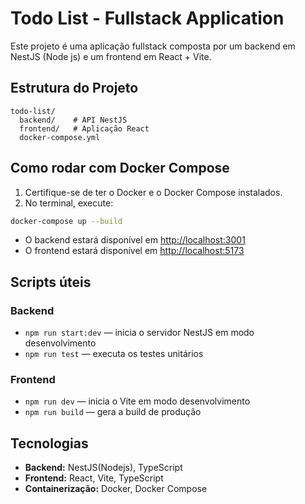 # Todo List - Fullstack Application

Este projeto é uma aplicação fullstack composta por um backend em NestJS (Node js) e um frontend em React + Vite.

## Estrutura do Projeto

```
todo-list/
  backend/    # API NestJS
  frontend/   # Aplicação React
  docker-compose.yml
```

## Como rodar com Docker Compose

1. Certifique-se de ter o Docker e o Docker Compose instalados.
2. No terminal, execute:

```sh
docker-compose up --build
```

- O backend estará disponível em [http://localhost:3001](http://localhost:3001)
- O frontend estará disponível em [http://localhost:5173](http://localhost:5173)

## Scripts úteis

### Backend
- `npm run start:dev` — inicia o servidor NestJS em modo desenvolvimento
- `npm run test` — executa os testes unitários

### Frontend

- `npm run dev` — inicia o Vite em modo desenvolvimento
- `npm run build` — gera a build de produção

## Tecnologias

- **Backend:** NestJS(Nodejs), TypeScript
- **Frontend:** React, Vite, TypeScript
- **Containerização:** Docker, Docker Compose